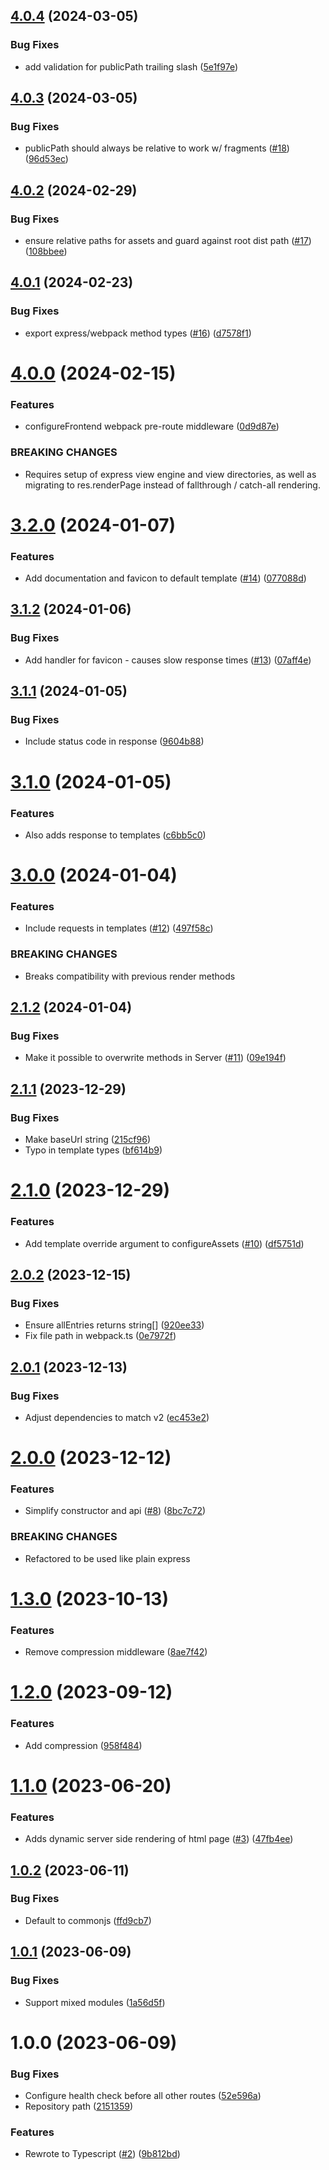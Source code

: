 ## [4.0.4](https://github.com/kapetacom/sdk-nodejs-server/compare/v4.0.3...v4.0.4) (2024-03-05)


### Bug Fixes

* add validation for publicPath trailing slash ([5e1f97e](https://github.com/kapetacom/sdk-nodejs-server/commit/5e1f97e43671296599032adabb292b429b1ca7a0))

## [4.0.3](https://github.com/kapetacom/sdk-nodejs-server/compare/v4.0.2...v4.0.3) (2024-03-05)


### Bug Fixes

* publicPath should always be relative to work w/ fragments ([#18](https://github.com/kapetacom/sdk-nodejs-server/issues/18)) ([96d53ec](https://github.com/kapetacom/sdk-nodejs-server/commit/96d53ecb74ec87641f042a502ec85e12e921b952))

## [4.0.2](https://github.com/kapetacom/sdk-nodejs-server/compare/v4.0.1...v4.0.2) (2024-02-29)


### Bug Fixes

* ensure relative paths for assets and guard against root dist path ([#17](https://github.com/kapetacom/sdk-nodejs-server/issues/17)) ([108bbee](https://github.com/kapetacom/sdk-nodejs-server/commit/108bbeef117c9ef1e4d0540046d5c22bcb4176fd))

## [4.0.1](https://github.com/kapetacom/sdk-nodejs-server/compare/v4.0.0...v4.0.1) (2024-02-23)


### Bug Fixes

* export express/webpack method types ([#16](https://github.com/kapetacom/sdk-nodejs-server/issues/16)) ([d7578f1](https://github.com/kapetacom/sdk-nodejs-server/commit/d7578f1c2b2ed2f7fdc8bf5c3163669fb3167755))

# [4.0.0](https://github.com/kapetacom/sdk-nodejs-server/compare/v3.2.0...v4.0.0) (2024-02-15)


### Features

* configureFrontend webpack pre-route middleware ([0d9d87e](https://github.com/kapetacom/sdk-nodejs-server/commit/0d9d87ef04074e10cdee590fd69844b4c51be992))


### BREAKING CHANGES

* Requires setup of express view engine and view directories, as well as
migrating to res.renderPage instead of fallthrough / catch-all rendering.

# [3.2.0](https://github.com/kapetacom/sdk-nodejs-server/compare/v3.1.2...v3.2.0) (2024-01-07)


### Features

* Add documentation and favicon to default template ([#14](https://github.com/kapetacom/sdk-nodejs-server/issues/14)) ([077088d](https://github.com/kapetacom/sdk-nodejs-server/commit/077088d42e2dbbb30898beafb1b9e0d0ca79b7bf))

## [3.1.2](https://github.com/kapetacom/sdk-nodejs-server/compare/v3.1.1...v3.1.2) (2024-01-06)


### Bug Fixes

* Add handler for favicon - causes slow response times ([#13](https://github.com/kapetacom/sdk-nodejs-server/issues/13)) ([07aff4e](https://github.com/kapetacom/sdk-nodejs-server/commit/07aff4e52562e050695739adb233d65ae709ded6))

## [3.1.1](https://github.com/kapetacom/sdk-nodejs-server/compare/v3.1.0...v3.1.1) (2024-01-05)


### Bug Fixes

* Include status code in response ([9604b88](https://github.com/kapetacom/sdk-nodejs-server/commit/9604b88411004314b7cd7470394d676b2d719b86))

# [3.1.0](https://github.com/kapetacom/sdk-nodejs-server/compare/v3.0.0...v3.1.0) (2024-01-05)


### Features

* Also adds response to templates ([c6bb5c0](https://github.com/kapetacom/sdk-nodejs-server/commit/c6bb5c079c2c67bf867ee5313b626f4654b84763))

# [3.0.0](https://github.com/kapetacom/sdk-nodejs-server/compare/v2.1.2...v3.0.0) (2024-01-04)


### Features

* Include requests in templates ([#12](https://github.com/kapetacom/sdk-nodejs-server/issues/12)) ([497f58c](https://github.com/kapetacom/sdk-nodejs-server/commit/497f58cafaed3cbcb31f808198776f69b08885f5))


### BREAKING CHANGES

* Breaks compatibility with previous render methods

## [2.1.2](https://github.com/kapetacom/sdk-nodejs-server/compare/v2.1.1...v2.1.2) (2024-01-04)


### Bug Fixes

* Make it possible to overwrite methods in Server ([#11](https://github.com/kapetacom/sdk-nodejs-server/issues/11)) ([09e194f](https://github.com/kapetacom/sdk-nodejs-server/commit/09e194f4486941db29ebf4c9d3462b15e6e9b0f6))

## [2.1.1](https://github.com/kapetacom/sdk-nodejs-server/compare/v2.1.0...v2.1.1) (2023-12-29)


### Bug Fixes

* Make baseUrl string ([215cf96](https://github.com/kapetacom/sdk-nodejs-server/commit/215cf96005a58e3a105e265bdd4c24c917acde8b))
* Typo in template types ([bf614b9](https://github.com/kapetacom/sdk-nodejs-server/commit/bf614b9fe84385d2a490d990a3f388eb96aa6a8b))

# [2.1.0](https://github.com/kapetacom/sdk-nodejs-server/compare/v2.0.2...v2.1.0) (2023-12-29)


### Features

* Add template override argument to configureAssets ([#10](https://github.com/kapetacom/sdk-nodejs-server/issues/10)) ([df5751d](https://github.com/kapetacom/sdk-nodejs-server/commit/df5751d1c78679e8f5353bb0db937b25451d71b3))

## [2.0.2](https://github.com/kapetacom/sdk-nodejs-server/compare/v2.0.1...v2.0.2) (2023-12-15)


### Bug Fixes

* Ensure allEntries returns string[] ([920ee33](https://github.com/kapetacom/sdk-nodejs-server/commit/920ee3387fe4c3b9aceb9306213123e7320ce511))
* Fix file path in webpack.ts ([0e7972f](https://github.com/kapetacom/sdk-nodejs-server/commit/0e7972fa5e7e0b170ed0b40ba64fc52a542244c3))

## [2.0.1](https://github.com/kapetacom/sdk-nodejs-server/compare/v2.0.0...v2.0.1) (2023-12-13)


### Bug Fixes

* Adjust dependencies to match v2 ([ec453e2](https://github.com/kapetacom/sdk-nodejs-server/commit/ec453e2530e49384dbaa6a6c8df687671d6ec79e))

# [2.0.0](https://github.com/kapetacom/sdk-nodejs-server/compare/v1.3.0...v2.0.0) (2023-12-12)


### Features

* Simplify constructor and api ([#8](https://github.com/kapetacom/sdk-nodejs-server/issues/8)) ([8bc7c72](https://github.com/kapetacom/sdk-nodejs-server/commit/8bc7c72a315fea74200663feb93525e626e678e0))


### BREAKING CHANGES

* Refactored to be used like plain express

# [1.3.0](https://github.com/kapetacom/sdk-nodejs-server/compare/v1.2.0...v1.3.0) (2023-10-13)


### Features

* Remove compression middleware ([8ae7f42](https://github.com/kapetacom/sdk-nodejs-server/commit/8ae7f42e77a3e930026cde81e67b1662591c2545))

# [1.2.0](https://github.com/kapetacom/sdk-nodejs-server/compare/v1.1.0...v1.2.0) (2023-09-12)


### Features

* Add compression ([958f484](https://github.com/kapetacom/sdk-nodejs-server/commit/958f48405915a9bf711765a9503fe6dcf09101cb))

# [1.1.0](https://github.com/kapetacom/sdk-nodejs-server/compare/v1.0.2...v1.1.0) (2023-06-20)


### Features

* Adds dynamic server side rendering of html page ([#3](https://github.com/kapetacom/sdk-nodejs-server/issues/3)) ([47fb4ee](https://github.com/kapetacom/sdk-nodejs-server/commit/47fb4ee5eb22c7d8a087d3a011455eba3d26639e))

## [1.0.2](https://github.com/kapetacom/sdk-nodejs-server/compare/v1.0.1...v1.0.2) (2023-06-11)


### Bug Fixes

* Default to commonjs ([ffd9cb7](https://github.com/kapetacom/sdk-nodejs-server/commit/ffd9cb75be94e980f2a86ec39de36036aaa809db))

## [1.0.1](https://github.com/kapetacom/sdk-nodejs-server/compare/v1.0.0...v1.0.1) (2023-06-09)


### Bug Fixes

* Support mixed modules ([1a56d5f](https://github.com/kapetacom/sdk-nodejs-server/commit/1a56d5fd09945fb53ebb4c5384cf7280ea56305f))

# 1.0.0 (2023-06-09)


### Bug Fixes

* Configure health check before all other routes ([52e596a](https://github.com/kapetacom/sdk-nodejs-server/commit/52e596ae123071f423fc27e2815070e8b1dc5d27))
* Repository path ([2151359](https://github.com/kapetacom/sdk-nodejs-server/commit/215135918e40cb543b9e094cfe7ba775fccd756a))


### Features

* Rewrote to Typescript ([#2](https://github.com/kapetacom/sdk-nodejs-server/issues/2)) ([9b812bd](https://github.com/kapetacom/sdk-nodejs-server/commit/9b812bdfb6ab80f905fe4f3b6bd8172f46ba6f32))
